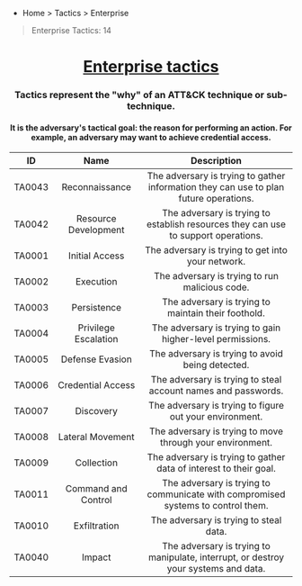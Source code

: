 - Home > Tactics > Enterprise
> Enterprise Tactics: 14

<div align="center">
  

# [Enterprise tactics](https://attack.mitre.org/tactics/enterprise/)
### Tactics represent the "why" of an ATT&CK technique or sub-technique. 
#### It is the adversary's tactical goal: the reason for performing an action. For example, an adversary may want to achieve credential access.

  
|                 ID                 |                       Name                       |                                                    Description                                                    |
|:----------------------------------:|:------------------------------------------------:|:-----------------------------------------------------------------------------------------------------------------:|
|                TA0043              |                Reconnaissance                    |                The adversary is trying to gather information they can use to plan future operations.              |
|                TA0042              |                Resource Development              |                The adversary is trying to establish resources they can use to support operations.                 |
|                TA0001              |                Initial Access                    |                The adversary is trying to get into your network.                                                  |
|                TA0002              |                Execution                         |                The adversary is trying to run malicious code.                                                     |
|                TA0003              |                Persistence                       |                The adversary is trying to maintain their foothold.                                                |
|                TA0004              |                Privilege Escalation              |                The adversary is trying to gain higher-level permissions.                                          |
|                TA0005              |                Defense Evasion                   |                The adversary is trying to avoid being detected.                                                   |
|                TA0006              |                Credential Access                 |                The adversary is trying to steal account names and passwords.                                      |
|                TA0007              |                Discovery                         |                The adversary is trying to figure out your environment.                                            |
|                TA0008              |                Lateral Movement                  |                The adversary is trying to move through your environment.                                          |
|                TA0009              |                Collection                        |                The adversary is trying to gather data of interest to their goal.                                  |
|                TA0011              |                Command and Control               |                The adversary is trying to communicate with compromised systems to control them.                   |
|                TA0010              |                Exfiltration                      |                The adversary is trying to steal data.                                                             |
|                TA0040              |                Impact                            |                The adversary is trying to manipulate, interrupt, or destroy your systems and data.                |

</div>
  
